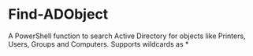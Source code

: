 # Find-ADObject
A PowerShell function to search Active Directory for objects like Printers, Users, Groups and Computers. Supports wildcards as *
